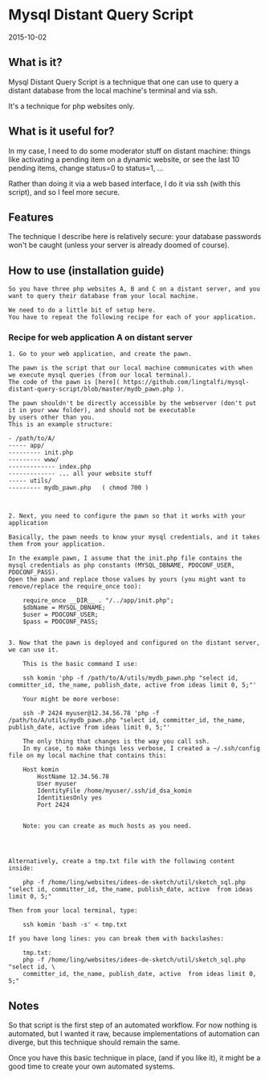 Mysql Distant Query Script
=================================
2015-10-02

    
What is it?
------------------

Mysql Distant Query Script is a technique that one can use to query a distant database from 
the local machine's terminal and via ssh.

It's a technique for php websites only.
    
    
    
        
What is it useful for?
---------------------------

In my case, I need to do some moderator stuff on distant machine: things like activating a pending item on a dynamic website,
or see the last 10 pending items, change status=0 to status=1, ...
 
Rather than doing it via a web based interface, I do it via ssh (with this script), and so I feel more secure.



    
Features
------------

The technique I describe here is relatively secure: your database passwords won't be caught (unless your server is already doomed of course).

                
                
    
How to use (installation guide)
-----------------------------------

    So you have three php websites A, B and C on a distant server, and you want to query their database from your local machine.
    
    We need to do a little bit of setup here.
    You have to repeat the following recipe for each of your application.
    
    
    
### Recipe for web application A on distant server
    
    
    
    
    1. Go to your web application, and create the pawn.
    
    The pawn is the script that our local machine communicates with when we execute mysql queries (from our local terminal).
    The code of the pawn is [here]( https://github.com/lingtalfi/mysql-distant-query-script/blob/master/mydb_pawn.php ).
    
    The pawn shouldn't be directly accessible by the webserver (don't put it in your www folder), and should not be executable
    by users other than you.
    This is an example structure:
    
    - /path/to/A/ 
    ----- app/
    --------- init.php
    --------- www/
    ------------- index.php
    ------------- ... all your website stuff
    ----- utils/
    --------- mydb_pawn.php   ( chmod 700 )
    
    
    
    2. Next, you need to configure the pawn so that it works with your application
    
    Basically, the pawn needs to know your mysql credentials, and it takes them from your application.
    
    In the example pawn, I assume that the init.php file contains the mysql credentials as php constants (MYSQL_DBNAME, PDOCONF_USER, PDOCONF_PASS).
    Open the pawn and replace those values by yours (you might want to remove/replace the require_once too):
    
        require_once __DIR__ . "/../app/init.php";
        $dbName = MYSQL_DBNAME;
        $user = PDOCONF_USER;
        $pass = PDOCONF_PASS;        
    
    
    3. Now that the pawn is deployed and configured on the distant server, we can use it.
     
        This is the basic command I use:
    
        ssh komin 'php -f /path/to/A/utils/mydb_pawn.php "select id, committer_id, the_name, publish_date, active from ideas limit 0, 5;"'
        
        Your might be more verbose:
        
        ssh -P 2424 myuser@12.34.56.78 'php -f /path/to/A/utils/mydb_pawn.php "select id, committer_id, the_name, publish_date, active from ideas limit 0, 5;"'
        
        The only thing that changes is the way you call ssh.
        In my case, to make things less verbose, I created a ~/.ssh/config file on my local machine that contains this:
        
        Host komin
            HostName 12.34.56.78
            User myuser
            IdentityFile /home/myuser/.ssh/id_dsa_komin    
            IdentitiesOnly yes
            Port 2424
            
            
        Note: you can create as much hosts as you need.            
        
        
        
    
    Alternatively, create a tmp.txt file with the following content inside:
    
        php -f /home/ling/websites/idees-de-sketch/util/sketch_sql.php "select id, committer_id, the_name, publish_date, active  from ideas limit 0, 5;"

    Then from your local terminal, type:
        
        ssh komin 'bash -s' < tmp.txt
            
    If you have long lines: you can break them with backslashes:            
        
        tmp.txt:
        php -f /home/ling/websites/idees-de-sketch/util/sketch_sql.php "select id, \
        committer_id, the_name, publish_date, active  from ideas limit 0, 5;"                    
            
            
            
            
Notes
------------

So that script is the first step of an automated workflow.
For now nothing is automated, but I wanted it raw, because implementations of automation can diverge,
but this technique should remain the same.

Once you have this basic technique in place, (and if you like it), it might be a good time to 
create your own automated systems.











            